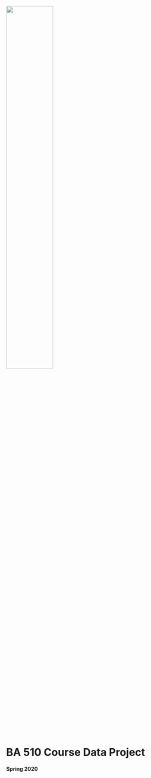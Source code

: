 <img src="https://i.imgur.com/SsfgzAq.png" width=50%/> <br>

# BA 510 Course Data Project
__Spring 2020__

